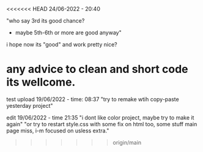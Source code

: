 <<<<<<< HEAD
24/06-2022 - 20:40

"who say 3rd its good chance?
- maybe 5th-6th or more are good anyway" 



i hope now its "good" and work pretty nice?


any advice to clean and short code its wellcome.
=======
test upload 19/06/2022 - time: 08:37
"try to remake wtih copy-paste yesterday project"

edit 19/06/2022 - time 21:35
"i dont like color project, maybe try to make it again"
"or try to restart style.css with some fix on html too,
some stuff main page miss, i-m focused on usless extra."
>>>>>>> origin/main
